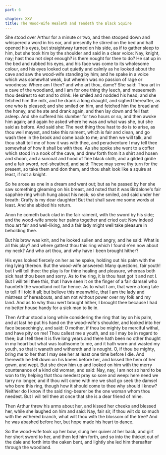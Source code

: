 ```yaml
---
part: 6

chapter: XXV
title: The Wood-Wife Healeth and Tendeth the Black Squire
---
```


She stood over Arthur for a minute or two, and then stooped down and whispered a word in his ear, and presently he stirred on the bed and half opened his eyes, but straightway turned on his side, as if to gather sleep to him, but she took him by the shoulder and said in a clear voice: Nay, knight, nay; hast thou not slept enough? is there nought for thee to do? He sat up in the bed and rubbed his eyes, and his face was come to its wholesome colour, and his eyes looked out quietly and calmly as he looked about the cave and saw the wood-wife standing by him; and he spake in a voice which was somewhat weak, but wherein was no passion of rage or woodness: Where am I then? and who art thou, dame? She said: Thou art in a cave of the woodland, and I am for one thing thy leech, and meseemeth thou desirest to eat and to drink. He smiled and nodded his head; and she fetched him the milk, and he drank a long draught, and sighed thereafter, as one who is pleased; and she smiled on him, and fetched him the bread and the honey, and he ate and drank again, and then lay down and fell fast asleep. And she suffered his slumber for two hours or so, and then awoke him again; and again he asked where he was and what was she, but she said as before. And said she: The next thing thou hast to do is to arise, as thou well mayest, and take this raiment, which is fair and clean, and go wash thee in the brook and come back to me; and then we will talk, and thou shalt tell me of how it was with thee, and peradventure I may tell thee somewhat of how it shall be with thee. As she spoke she went to a coffer which stood in a nook of the cave, and drew forth from it a shirt and hosen and shoon, and a surcoat and hood of fine black cloth, and a gilded girdle and a fair sword, red-sheathed, and said: These may serve thy turn for the present, so take them and don them, and thou shalt look like a squire at least, if not a knight.

So he arose as one in a dream and went out; but as he passed by her she saw something gleaming on his breast, and noted that it was Birdalone's fair sapphire ring which hung about his neck; so she smiled, and said under her breath: Crafty is my dear daughter! But that shall save me some words at least. And she abided his return.

Anon he cometh back clad in the fair raiment, with the sword by his side; and the wood-wife smote her palms together and cried out: Now indeed thou art fair and well-liking, and a fair lady might well take pleasure in beholding thee.

But his brow was knit, and he looked sullen and angry, and he said: What is all this play? and where gattest thou this ring which I found e'en now about my neck? And who art thou, and why have I been brought hither?

His eyes looked fiercely on her as he spake, holding out his palm with the ring lying thereon. But the wood-wife answered: Many questions, fair youth! but I will tell thee: the play is for thine healing and pleasure, whereas both sick hast thou been and sorry. As to the ring, it is thou hast got it and not I. But I will tell thee this, that I have seen it on the finger of a fair damsel who haunteth the woodland not far hence. As to what I am, that were a long tale to tell if I told it all; but believe this meanwhile, that I am the lady and mistress of hereabouts, and am not without power over my folk and my land. And as to why thou wert brought hither, I brought thee because I had no better house handy for a sick man to lie in.

Then Arthur stood a long while considering the ring that lay on his palm, and at last he put his hand on the wood-wife's shoulder, and looked into her face beseechingly, and said: O mother, if thou be mighty be merciful withal, and have pity on me! Thou callest me a youth, and so I may be in regard to thee; but I tell thee it is five long years and there hath been no other thought in my heart but what was loathsome to me, and it hath worn and wasted my youth, so that it waneth and withereth and is nought. O, if thou be mighty, bring me to her that I may see her at least one time before I die. And therewith he fell down on his knees before her, and kissed the hem of her gown, and wept. But she drew him up and looked on him with the merry countenance of a kind old woman, and said: Nay, nay, I am not so hard to be won to thy helping that thou needest pray so sore and weep: here need we tarry no longer, and if thou wilt come with me we shall go seek the damsel who bore this ring, though how it should come to thee why should I know? Neither do I know if the said ring-bearer be the one woman whom thou needest. But I will tell thee at once that she is a dear friend of mine.

Then Arthur threw his arms about her, and kissed her cheeks and blessed her, while she laughed on him and said: Nay, fair sir, if thou wilt do so much with the withered branch, what wilt thou with the blossom of the tree? And he was abashed before her, but hope made his heart to dance.

So the wood-wife took up her bow, slung her quiver at her back, and girt her short sword to her, and then led him forth, and so into the thicket out of the dale and forth into the oaken bent, and lightly she led him thereafter through the woodland.
